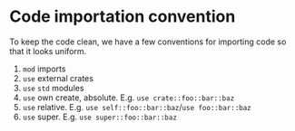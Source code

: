 # Code importation convention
To keep the code clean, we have a few conventions for importing code so that it looks uniform.

1. `mod` imports
2. `use` external crates
3. `use` `std` modules
4. `use` own create, absolute. E.g. `use crate::foo::bar::baz`
5. `use` relative. E.g. `use self::foo::bar::baz`/`use foo::bar::baz`
6. `use` super. E.g. `use super::foo::bar::baz`
